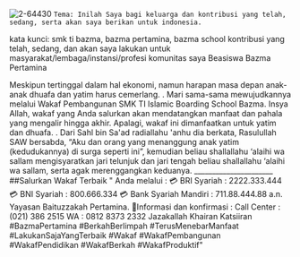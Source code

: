 ![2-64430](https://user-images.githubusercontent.com/32717763/70368485-a39c7400-18dd-11ea-9d56-ffb73f093aa7.jpg)
`Tema: Inilah Saya bagi keluarga dan kontribusi yang telah, sedang, serta akan saya berikan untuk indonesia.`

kata kunci: smk ti bazma, bazma pertamina, bazma school 
kontribusi yang telah, 
sedang, 
dan akan saya lakukan untuk masyarakat/lembaga/instansi/profesi komunitas saya
Beasiswa Bazma Pertamina


Meskipun tertinggal dalam hal ekonomi, namun harapan masa depan anak-anak dhuafa dan yatim harus cemerlang. . Mari sama-sama mewujudkannya melalui Wakaf Pembangunan SMK TI Islamic Boarding School Bazma. Insya Allah, wakaf yang Anda salurkan akan mendatangkan manfaat dan pahala yang mengalir hingga akhir. Apalagi, wakaf ini dimanfaatkan untuk yatim dan dhuafa. . Dari Sahl bin Sa'ad radiallahu 'anhu dia berkata, Rasulullah SAW bersabda, “Aku dan orang yang menanggung anak yatim (kedudukannya) di surga seperti ini”, kemudian beliau shallallahu ‘alaihi wa sallam mengisyaratkan jari telunjuk dan jari tengah beliau shallallahu ‘alaihi wa sallam, serta agak merenggangkan keduanya. ______________________ 
##Salurkan Wakaf Terbaik 
" Anda melalui : 💳 BRI Syariah : 2222.333.444 💳 BNI Syariah : 800.666.334 💳 Bank Syariah Mandiri : 711.88.444.88 a.n. Yayasan Baituzzakah Pertamina. 📲Informasi dan konfirmasi : Call Center : (021) 386 2515 WA : 0812 8373 2332 Jazakallah Khairan Katsiiran #BazmaPertamina #BerkahBerlimpah #TerusMenebarManfaat #LakukanSajaYangTerbaik #Wakaf #WakafPembangunan #WakafPendidikan #WakafBerkah #WakafProduktif"

